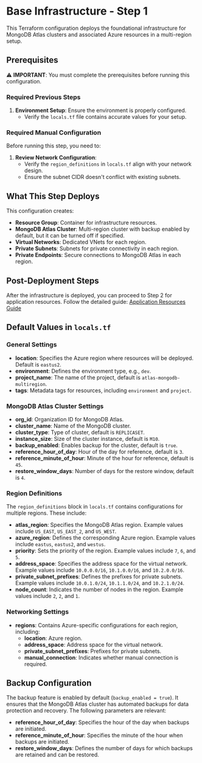 # Base Infrastructure - Step 1

This Terraform configuration deploys the foundational infrastructure for MongoDB Atlas clusters and associated Azure resources in a multi-region setup.

## Prerequisites

⚠️ **IMPORTANT**: You must complete the prerequisites before running this configuration.

### Required Previous Steps

1. **Environment Setup**: Ensure the environment is properly configured.
   - Verify the `locals.tf` file contains accurate values for your setup.

### Required Manual Configuration

Before running this step, you need to:

1. **Review Network Configuration**:
   - Verify the `region_definitions` in `locals.tf` align with your network design.
   - Ensure the subnet CIDR doesn't conflict with existing subnets.

## What This Step Deploys

This configuration creates:

- **Resource Group**: Container for infrastructure resources.
- **MongoDB Atlas Cluster**: Multi-region cluster with backup enabled by default, but it can be turned off if specified.
- **Virtual Networks**: Dedicated VNets for each region.
- **Private Subnets**: Subnets for private connectivity in each region.
- **Private Endpoints**: Secure connections to MongoDB Atlas in each region.

## Post-Deployment Steps

After the infrastructure is deployed, you can proceed to Step 2 for application resources. Follow the detailed guide: [Application Resources Guide](../02-app-resources/readme.md)

## Default Values in `locals.tf`

### General Settings

- **location**: Specifies the Azure region where resources will be deployed. Default is `eastus2`.
- **environment**: Defines the environment type, e.g., `dev`.
- **project_name**: The name of the project, default is `atlas-mongodb-multiregion`.
- **tags**: Metadata tags for resources, including `environment` and `project`.

### MongoDB Atlas Cluster Settings

- **org_id**: Organization ID for MongoDB Atlas.
- **cluster_name**: Name of the MongoDB cluster.
- **cluster_type**: Type of cluster, default is `REPLICASET`.
- **instance_size**: Size of the cluster instance, default is `M10`.
- **backup_enabled**: Enables backup for the cluster, default is `true`.
- **reference_hour_of_day**: Hour of the day for reference, default is `3`.
- **reference_minute_of_hour**: Minute of the hour for reference, default is `45`.
- **restore_window_days**: Number of days for the restore window, default is `4`.

### Region Definitions

The `region_definitions` block in `locals.tf` contains configurations for multiple regions. These include:

- **atlas_region**: Specifies the MongoDB Atlas region. Example values include `US_EAST`, `US_EAST_2`, and `US_WEST`.
- **azure_region**: Defines the corresponding Azure region. Example values include `eastus`, `eastus2`, and `westus`.
- **priority**: Sets the priority of the region. Example values include `7`, `6`, and `5`.
- **address_space**: Specifies the address space for the virtual network. Example values include `10.0.0.0/16`, `10.1.0.0/16`, and `10.2.0.0/16`.
- **private_subnet_prefixes**: Defines the prefixes for private subnets. Example values include `10.0.1.0/24`, `10.1.1.0/24`, and `10.2.1.0/24`.
- **node_count**: Indicates the number of nodes in the region. Example values include `2`, `2`, and `1`.

### Networking Settings

- **regions**: Contains Azure-specific configurations for each region, including:
  - **location**: Azure region.
  - **address_space**: Address space for the virtual network.
  - **private_subnet_prefixes**: Prefixes for private subnets.
  - **manual_connection**: Indicates whether manual connection is required.

## Backup Configuration

The backup feature is enabled by default (`backup_enabled = true`). It ensures that the MongoDB Atlas cluster has automated backups for data protection and recovery. The following parameters are relevant:

- **reference_hour_of_day**: Specifies the hour of the day when backups are initiated.
- **reference_minute_of_hour**: Specifies the minute of the hour when backups are initiated.
- **restore_window_days**: Defines the number of days for which backups are retained and can be restored.
